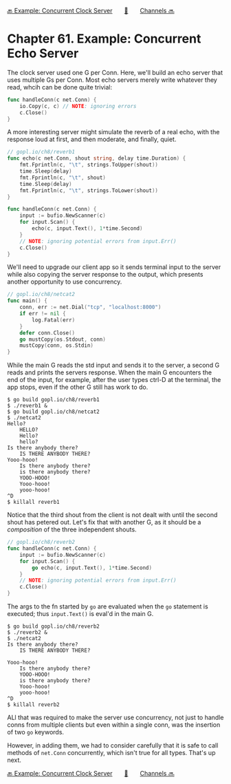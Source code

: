 [🔙 Example: Concurrent Clock Server][previous-chapter]&nbsp;&nbsp;&nbsp;&nbsp;&nbsp;&nbsp;&nbsp;[🏡][readme]&nbsp;&nbsp;&nbsp;&nbsp;&nbsp;&nbsp;&nbsp;[Channels 🔜][upcoming-chapter]

# Chapter 61. Example: Concurrent Echo Server

The clock server used one G per Conn. Here, we'll build an echo server that uses multiple Gs per
Conn. Most echo servers merely write whatever they read, whcih can be done quite trivial:

```go
func handleConn(c net.Conn) {
    io.Copy(c, c) // NOTE: ignoring errors
    c.Close()
}
```

A more interesting server might simulate the reverb of a real echo, with the response loud at first,
and then moderate, and finally, quiet.

```go
// gopl.io/ch8/reverb1
func echo(c net.Conn, shout string, delay time.Duration) {
    fmt.Fprintln(c, "\t", strings.ToUpper(shout))
    time.Sleep(delay)
    fmt.Fprintln(c, "\t", shout)
    time.Sleep(delay)
    fmt.Fprintln(c, "\t", strings.ToLower(shout))
}

func handleConn(c net.Conn) {
    input := bufio.NewScanner(c)
    for input.Scan() {
        echo(c, input.Text(), 1*time.Second)
    }
    // NOTE: ignoring potential errors from input.Err()
    c.Close()
}
```

We'll need to upgrade our client app so it sends terminal input to the server while also copying
the server response to the output, which presents another opportunity to use concurrency.

```go
// gopl.io/ch8/netcat2
func main() {
    conn, err := net.Dial("tcp", "localhost:8000")
    if err != nil {
        log.Fatal(err)
    }
    defer conn.Close()
    go mustCopy(os.Stdout, conn)
    mustCopy(conn, os.Stdin)
}
```

While the main G reads the std input and sends it to the server, a second G reads and prints the
servers response. When the main G encounters the end of the input, for example, after the user types
ctrl-D at the terminal, the app stops, even if the other G still has work to do.

```
$ go build gopl.io/ch8/reverb1
$ ./reverb1 &
$ go build gopl.io/ch8/netcat2
$ ./netcat2
Hello?
    HELLO?
    Hello?
    hello?
Is there anybody there?
    IS THERE ANYBODY THERE?
Yooo-hooo!
    Is there anybody there?
    is there anybody there?
    YOOO-HOOO!
    Yooo-hooo!
    yooo-hooo!
^D
$ killall reverb1
```

Notice that the third shout from the client is not dealt with until the second shout has petered out.
Let's fix that with another G, as it should be a _composition_ of the three independent shouts.

```go
// gopl.io/ch8/reverb2
func handleConn(c net.Conn) {
    input := bufio.NewScanner(c)
    for input.Scan() {
        go echo(c, input.Text(), 1*time.Second)
    }
    // NOTE: ignoring potential errors from input.Err()
    c.Close()
}
```

The args to the fn started by `go` are evaluated when the `go` statement is executed; thus 
`input.Text()` is eval'd in the main G.

```
$ go build gopl.io/ch8/reverb2
$ ./reverb2 &
$ ./netcat2
Is there anybody there?
    IS THERE ANYBODY THERE?

Yooo-hooo!
    Is there anybody there?
    YOOO-HOOO!
    is there anybody there?
    Yooo-hooo!
    yooo-hooo!
^D
$ killall reverb2
```

ALl that was required to make the server use concurrency, not just to handle conns from multiple
clients but even within a single conn, was the insertion of two `go` keywords.

However, in adding them, we had to consider carefully that it is safe to call methods of `net.Conn`
concurrently, which isn't true for all types. That's up next.

[🔙 Example: Concurrent Clock Server][previous-chapter]&nbsp;&nbsp;&nbsp;&nbsp;&nbsp;&nbsp;&nbsp;[🏡][readme]&nbsp;&nbsp;&nbsp;&nbsp;&nbsp;&nbsp;&nbsp;[Channels 🔜][upcoming-chapter]

[readme]: README.md
[previous-chapter]: ch060-example-concurrent-clock-server.md
[upcoming-chapter]: ch062-channels.md

